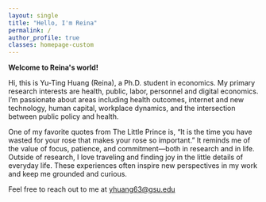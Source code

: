 ```yaml
---
layout: single
title: "Hello, I'm Reina"
permalink: /
author_profile: true
classes: homepage-custom
---
```


**Welcome to Reina's world!**

Hi, this is Yu-Ting Huang (Reina), a Ph.D. student in economics. My primary research interests are health, public, labor, personnel and digital economics. I’m passionate about areas including health outcomes, internet and new technology, human capital, workplace dynamics, and the intersection between public policy and health.

One of my favorite quotes from The Little Prince is, “It is the time you have wasted for your rose that makes your rose so important.” It reminds me of the value of focus, patience, and commitment—both in research and in life. Outside of research, I love traveling and finding joy in the little details of everyday life. These experiences often inspire new perspectives in my work and keep me grounded and curious.

Feel free to reach out to me at <a href="mailto:yhuang63@gsu.edu">yhuang63@gsu.edu</a>


